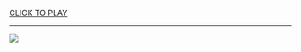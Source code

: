 
<a href="https://premium76.site?title=unblocked_poki_games&ref=13M">CLICK TO PLAY</a></h3>
<hr>

<a href="https://premium76.site?title=unblocked_poki_games&ref=13M"><img src="https://clearcache.store/games.png"></a>


